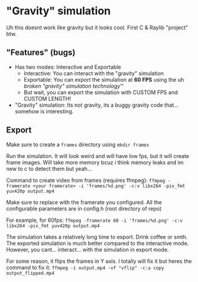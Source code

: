 # "Gravity" simulation

Uh this doesnt work like gravity but it looks cool. First C & Raylib "project" btw.

## "Features" (bugs)

- Has two modes: Interactive and Exportable
  - Interactive: You can interact with the "gravity" simulation
  - Exportable: You can export the simulation at **60 FPS** using the uh *broken "gravity" simulation technology*™️
  - But wait, you can export the simulation with CUSTOM FPS and CUSTOM LENGTH!
- "Gravity" simulation: Its not gravity, its a buggy gravity code that... somehow is interesting.

## Export

Make sure to create a `frames` directory using `mkdir frames`

Run the simulation. It will look weird and will have low fps, but it will create frame images.
Will take more memory bcuz i think memory leaks and im new to c to detect them but yeah...

Command to create video from frames (requires ffmpeg):
`ffmpeg -framerate <your framerate> -i 'frames/%d.png' -c:v libx264 -pix_fmt yuv420p output.mp4`

Make sure to replace <your framerate> with the framerate you configured.
All the configurable parameters are in config.h (root directory of repo)

For example, for 60fps:
`ffmpeg -framerate 60 -i 'frames/%d.png' -c:v libx264 -pix_fmt yuv420p output.mp4`

The simulation takes a relatively long time to export. Drink coffee or smth.
The exported simulation is much better compared to the interactive mode. However, you cant... interact... with the simulation in export mode.

For some reason, it flips the frames in Y axis. I totally will fix it but heres the command to fix it:
`ffmpeg -i output.mp4 -vf "vflip" -c:a copy output_flipped.mp4`
